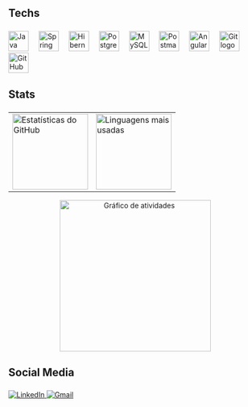 <h2 align="left">Techs</h2>

<!-- Separador visual -->
###

<div align="left">
  <!-- Java -->
  <img src="https://skillicons.dev/icons?i=java" height="40" alt="Java logo" title="Java" />
  <img width="12" />

  <!-- Spring -->
  <img src="https://skillicons.dev/icons?i=spring" height="40" alt="Spring logo" title="Spring Framework" />
  <img width="12" />

  <!-- Hibernate -->
  <img src="https://skillicons.dev/icons?i=hibernate" height="40" alt="Hibernate logo" title="Hibernate ORM" />
  <img width="12" />

  <!-- PostgreSQL -->
  <img src="https://skillicons.dev/icons?i=postgres" height="40" alt="PostgreSQL logo" title="PostgreSQL" />
  <img width="12" />

  <!-- MySQL -->
  <img src="https://skillicons.dev/icons?i=mysql" height="40" alt="MySQL logo" title="MySQL" />
  <img width="12" />

  <!-- Postman -->
  <img src="https://skillicons.dev/icons?i=postman" height="40" alt="Postman logo" title="Postman" />
  <img width="12" />

  <!-- Angular -->
  <img src="https://skillicons.dev/icons?i=angular" height="40" alt="Angular logo" title="Angular" />
  <img width="12" />

  <!-- Git -->
  <img src="https://skillicons.dev/icons?i=git" height="40" alt="Git logo" title="Git" />
  <img width="12" />

  <!-- GitHub -->
  <img src="https://skillicons.dev/icons?i=github" height="40" alt="GitHub logo" title="GitHub" />
</div>

<h2 align="left">Stats</h2>

<!-- Separador visual -->
###

<!-- Contêiner para alinhar os dois gráficos lado a lado -->
<div align="center">
  <table>
    <tr>
      <td>
        <img 
          src="https://github-readme-stats.vercel.app/api?username=wesleymrosa&hide_title=false&hide_rank=false&show_icons=true&include_all_commits=true&count_private=true&disable_animations=false&theme=gruvbox_light&locale=en&hide_border=false&order=1" 
          height="150" 
          alt="Estatísticas do GitHub"
        />
      </td>
      <td>
        <img 
          src="https://github-readme-stats.vercel.app/api/top-langs?username=wesleymrosa&locale=en&hide_title=false&layout=compact&card_width=320&langs_count=5&theme=gruvbox_light&hide_border=false&order=2" 
          height="150" 
          alt="Linguagens mais usadas"
        />
      </td>
    </tr>
  </table>
</div>

<!-- Gráfico de atividades abaixo -->
<div align="center">
  <img 
    src="https://github-readme-activity-graph.vercel.app/graph?username=wesleymrosa&radius=16&theme=gruvbox&area=true&order=5" 
    height="300" 
    alt="Gráfico de atividades"
  />
</div>

<h2 align="left">Social Media</h2>

<!-- Separador visual -->
###

<div align="left">
  <!-- LinkedIn -->
  <a href="[#](https://www.linkedin.com/in/wesley-martins-rosa-5118aa15a)" onclick="window.open('https://www.linkedin.com/in/wesley-martins-rosa-5118aa15a', '_blank', 'noopener,noreferrer'); return true;">
    <img 
      src="https://img.shields.io/badge/-LinkedIn-%230077B5?style=for-the-badge&logo=linkedin&logoColor=white" 
      alt="LinkedIn"
      title="LinkedIn"
    />
  </a>

  <!-- Gmail -->
  <a href="mailto:wesleymrosa@gmail.com" target="_blank" rel="noopener noreferrer">
    <img 
      src="https://img.shields.io/badge/Gmail-D14836?style=for-the-badge&logo=gmail&logoColor=white" 
      alt="Gmail"
      title="Gmail"
    />
  </a>
</div>



